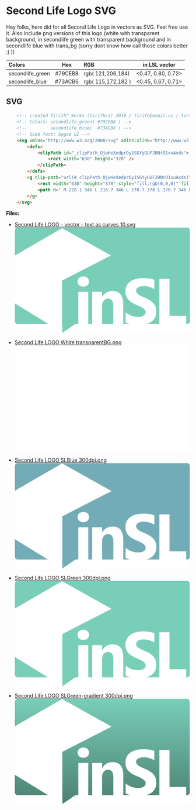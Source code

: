 
# Second Life Logo SVG

Hey folks, here did for all Second Life Logo in vectors  as SVG. Feel free use it. Also include png versions of this logo (white with transparent background, in secondlife green with transparent background and in secondlife blue with trans_bg (sorry dont know how call those colors better :) ))

| Colors | Hex | RGB | in LSL vector |
| :--------------- | :-----: | :----------------  | :----------------: |
| secondlife_green | #79CEB8 | rgb( 121,206,184)  | <0.47, 0.80, 0.72> |
| secondlife_blue  | #73ACB6 | rgb( 115,172,182 ) | <0.45, 0.67, 0.71> |

## SVG

```html
    <!-- created Tirith™ Works (tirithcz) 2019 / tirith@email.cz / tirith.cz -->
    <!-- Colors: secondlife_green( #79CEB8 ) -->
    <!--         secondlife_blue(  #73ACB6 ) -->
    <!-- Used font: Segoe UI -->
    <svg xmlns="http://www.w3.org/2000/svg" xmlns:xlink="http://www.w3.org/1999/xlink" style="isolation:isolate" viewBox="0 0 630 378" width="630" height="378">
        <defs>
            <clipPath id="_clipPath_OjwHeXedprDy1SGYyGUF2BNrD1xuAxds">
                <rect width="630" height="378" />
            </clipPath>
        </defs>
        <g clip-path="url(#_clipPath_OjwHeXedprDy1SGYyGUF2BNrD1xuAxds)">
            <rect width="630" height="378" style="fill:rgb(0,0,0)" fill-opacity="0.0" />
            <path d=" M 228.1 346 L 216.7 346 L 170.7 378 L 170.7 346 L 170 346 L 170 190 L 346 100 L 170 2 L 0 100 L 0 272 L 121 346 L 10 346 C 4.5 346 0 341.5 0 336 L 0 10 C 0 4.5 4.5 0 10 0 L 620 0 C 625.5 0 630 4.5 630 10 L 630 336 C 630 341.5 625.5 346 620 346 L 616.7 346 L 616.7 316.7 L 616.7 316.7 L 556.6 316.7 L 556.6 183.9 L 520 183.9 L 520 346 L 472.5 346 Q 482.4 343.5 490.1 338.5 L 490.1 338.5 L 490.1 338.5 Q 498.9 332.8 504.1 323.5 L 504.1 323.5 L 504.1 323.5 Q 509.2 314.3 509.2 300.7 L 509.2 300.7 L 509.2 300.7 Q 509.2 290.8 506.3 283.4 L 506.3 283.4 L 506.3 283.4 Q 503.3 276 497.8 270.2 L 497.8 270.2 L 497.8 270.2 Q 492.2 264.4 484.5 259.9 L 484.5 259.9 L 484.5 259.9 Q 476.7 255.3 467 251.2 L 467 251.2 L 467 251.2 Q 459.8 248.3 454.2 245.5 L 454.2 245.5 L 454.2 245.5 Q 448.5 242.7 444.6 239.8 L 444.6 239.8 L 444.6 239.8 Q 440.6 236.9 438.4 233.7 L 438.4 233.7 L 438.4 233.7 Q 436.3 230.5 436.3 226.4 L 436.3 226.4 L 436.3 226.4 Q 436.3 222.6 438.2 219.6 L 438.2 219.6 L 438.2 219.6 Q 440.1 216.6 443.6 214.5 L 443.6 214.5 L 443.6 214.5 Q 447.2 212.3 452.3 211.2 L 452.3 211.2 L 452.3 211.2 Q 457.4 210 463.6 210 L 463.6 210 L 463.6 210 Q 468.1 210 473.2 210.6 L 473.2 210.6 L 473.2 210.6 Q 478.2 211.3 483.3 212.7 L 483.3 212.7 L 483.3 212.7 Q 488.4 214.2 493.2 216.3 L 493.2 216.3 L 493.2 216.3 Q 498 218.5 502.1 221.3 L 502.1 221.3 L 502.1 187.4 L 502.1 187.4 Q 493.8 184.2 484 182.7 L 484 182.7 L 484 182.7 Q 474.2 181.2 461.5 181.2 L 461.5 181.2 L 461.5 181.2 Q 448.6 181.2 437.1 184 L 437.1 184 L 437.1 184 Q 425.5 186.7 416.7 192.6 L 416.7 192.6 L 416.7 192.6 Q 408 198.5 402.9 207.6 L 402.9 207.6 L 402.9 207.6 Q 397.8 216.8 397.8 229.4 L 397.8 229.4 L 397.8 229.4 Q 397.8 245.6 407.1 257.1 L 407.1 257.1 L 407.1 257.1 Q 416.5 268.5 435.5 276.5 L 435.5 276.5 L 435.5 276.5 Q 443 279.5 449.4 282.5 L 449.4 282.5 L 449.4 282.5 Q 455.9 285.4 460.6 288.6 L 460.6 288.6 L 460.6 288.6 Q 465.3 291.8 468 295.5 L 468 295.5 L 468 295.5 Q 470.7 299.2 470.7 304 L 470.7 304 L 470.7 304 Q 470.7 307.5 469 310.5 L 469 310.5 L 469 310.5 Q 467.3 313.5 463.9 315.7 L 463.9 315.7 L 463.9 315.7 Q 460.4 317.9 455.3 319.2 L 455.3 319.2 L 455.3 319.2 Q 450.1 320.4 443.2 320.4 L 443.2 320.4 L 443.2 320.4 Q 431.4 320.4 419.9 316.3 L 419.9 316.3 L 419.9 316.3 Q 408.3 312.1 398.4 303.9 L 398.4 303.9 L 398.4 340.1 L 398.4 340.1 L 398.4 340.1 Q 405.6 343.8 415 346 L 390.1 346 L 390.1 275.3 L 390.1 275.3 L 390.1 275.3 Q 390.1 227.5 351.6 227.5 L 351.6 227.5 L 351.6 227.5 Q 327.1 227.5 314.3 248.7 L 314.3 248.7 L 313.9 248.7 L 313.9 230.4 L 278.1 230.4 L 278.1 346 L 263.9 346 L 263.9 230.4 L 263.9 230.4 L 228.1 230.4 L 228.1 346 Z  M 313.9 346 L 354.4 346 L 354.4 281.9 L 354.4 281.9 Q 354.4 254.9 335.2 254.9 L 335.2 254.9 L 335.2 254.9 Q 325.9 254.9 319.9 262.1 L 319.9 262.1 L 319.9 262.1 Q 313.9 269.2 313.9 280.2 L 313.9 280.2 L 313.9 346 Z  M 246.3 212 L 246.3 212 L 246.3 212 Q 237.2 212 231.4 206.6 L 231.4 206.6 L 231.4 206.6 Q 225.6 201.2 225.6 193.4 L 225.6 193.4 L 225.6 193.4 Q 225.6 185.4 231.4 180.3 L 231.4 180.3 L 231.4 180.3 Q 237.2 175.2 246.3 175.2 L 246.3 175.2 L 246.3 175.2 Q 255.4 175.2 261.2 180.3 L 261.2 180.3 L 261.2 180.3 Q 266.9 185.4 266.9 193.4 L 266.9 193.4 L 266.9 193.4 Q 266.9 201.6 261.2 206.8 L 261.2 206.8 L 261.2 206.8 Q 255.4 212 246.3 212 L 246.3 212 Z " fill-rule="evenodd" id="Compound Shape" fill="rgb(121,206,184)" />
        </g>
    </svg>

```

**Files:**
- [Second Life LOGO - vector - text as curves 10.svg](https://raw.githubusercontent.com/tirithcz/secondlife-logo-svg/master/Second%20Life%20LOGO%20-%20vector%20-%20text%20as%20curves%2010.svg)
![](https://raw.githubusercontent.com/tirithcz/secondlife-logo-svg/master/Second%20Life%20LOGO%20-%20vector%20-%20text%20as%20curves%2010.svg)
- [Second Life LOGO White transparentBG.png](https://raw.githubusercontent.com/tirithcz/secondlife-logo-svg/master/Second%20Life%20LOGO%20transparent%20300dpi.png)
![](https://raw.githubusercontent.com/tirithcz/secondlife-logo-svg/master/Second%20Life%20LOGO%20transparent%20300dpi.png)

- [Second Life LOGO SLBlue 300dpi.png](https://github.com/tirithcz/secondlife-logo-svg/raw/master/Second%20Life%20LOGO%20SLBlue%20300dpi.png) ![](https://github.com/tirithcz/secondlife-logo-svg/raw/master/Second%20Life%20LOGO%20SLBlue%20300dpi.png)
 
- [Second Life LOGO SLGreen 300dpi.png](https://raw.githubusercontent.com/tirithcz/secondlife-logo-svg/master/Second%20Life%20LOGO%20SLGreen%20300dpi.png)
![Second Life LOGO SLGreen 300dpi.png](https://raw.githubusercontent.com/tirithcz/secondlife-logo-svg/master/Second%20Life%20LOGO%20SLGreen%20300dpi.png)
 
- [Second Life LOGO SLGreen-gradient 300dpi.png](https://raw.githubusercontent.com/tirithcz/secondlife-logo-svg/master/Second%20Life%20LOGO%20SLGreen-gradient%20300dpi.png)
![](https://raw.githubusercontent.com/tirithcz/secondlife-logo-svg/master/Second%20Life%20LOGO%20SLGreen-gradient%20300dpi.png)

